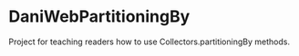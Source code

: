 # DaniWebPartitioningBy

Project for teaching readers how to use Collectors.partitioningBy methods.
